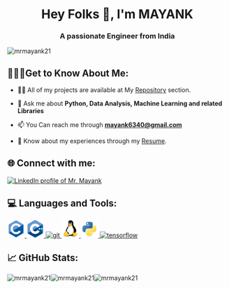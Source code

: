 <h1 align="center">Hey Folks 👋, I'm MAYANK</h1>
<h3 align="center">A passionate Engineer from India</h3>

<p align="left"> <img src="https://komarev.com/ghpvc/?username=mrmayank21&label=Profile%20views&color=0e75b6&style=flat" alt="mrmayank21" /> </p>

## 🧑🏻‍💻Get to Know About Me:

- 👨‍💻 All of my projects are available at My [Repository](https://github.com/mrmayank21?tab=repositories) section.

- 💬 Ask me about **Python, Data Analysis, Machine Learning and related Libraries**

- 📫 You Can reach me through **mayank6340@gmail.com**

- 📄 Know about my experiences through my [Resume](https://drive.google.com/file/d/1gxX25AOJBF_Q15MZBrJq_9eOBGZnXruh/view?usp=sharing).

## 🌐 Connect with me:
<p align="left">
  <a href="https://www.linkedin.com/in/mr-mayank-975730239/" target="_blank">
    <img align="center" src="https://raw.githubusercontent.com/rahuldkjain/github-profile-readme-generator/master/src/images/icons/Social/linked-in-alt.svg" alt="LinkedIn profile of Mr. Mayank" height="30" width="40" />
  </a>
</p>


## 💻 Languages and Tools:
<p align="left"> <a href="https://www.cprogramming.com/" target="_blank" rel="noreferrer"> <img src="https://raw.githubusercontent.com/devicons/devicon/master/icons/c/c-original.svg" alt="c" width="40" height="40"/> </a> <a href="https://www.w3schools.com/cpp/" target="_blank" rel="noreferrer"> <img src="https://raw.githubusercontent.com/devicons/devicon/master/icons/cplusplus/cplusplus-original.svg" alt="cplusplus" width="40" height="40"/> </a> <a href="https://git-scm.com/" target="_blank" rel="noreferrer"> <img src="https://www.vectorlogo.zone/logos/git-scm/git-scm-icon.svg" alt="git" width="40" height="40"/> </a> <a href="https://www.linux.org/" target="_blank" rel="noreferrer"> <img src="https://raw.githubusercontent.com/devicons/devicon/master/icons/linux/linux-original.svg" alt="linux" width="40" height="40"/> </a> <a href="https://www.python.org" target="_blank" rel="noreferrer"> <img src="https://raw.githubusercontent.com/devicons/devicon/master/icons/python/python-original.svg" alt="python" width="40" height="40"/> </a> <a href="https://www.tensorflow.org" target="_blank" rel="noreferrer"> <img src="https://www.vectorlogo.zone/logos/tensorflow/tensorflow-icon.svg" alt="tensorflow" width="40" height="40"/> </a> </p>


## 📈 GitHub Stats:

<p><img align="left" src="https://github-readme-streak-stats.herokuapp.com/?user=mrmayank21&theme=neon&" alt="mrmayank21" /></p>

<p><img align="left" src="https://github-readme-stats.vercel.app/api?username=mrmayank21&theme=neon&show_icons=true&locale=en" alt="mrmayank21" /></p>

<p><img align="left" src="https://github-readme-stats.vercel.app/api/top-langs?username=mrmayank21&theme=neon&show_icons=true&locale=en&layout=compact" alt="mrmayank21" /></p>
